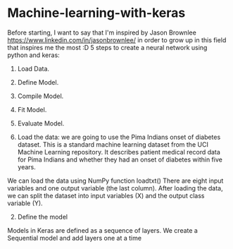 # Machine-learning-with-keras
Before starting, I want to say that I'm inspired by Jason Brownlee https://www.linkedin.com/in/jasonbrownlee/ in order to grow up in this field that inspires me the most :D 
5 steps to create a neural network using python and keras:
1. Load Data.
2. Define Model.
3. Compile Model.
4. Fit Model.
5. Evaluate Model.

1. Load the data:
we are going to use the Pima Indians onset of diabetes dataset. This is a standard machine learning dataset from the UCI Machine Learning repository. It describes patient medical record data for Pima Indians and whether they had an onset of diabetes within five years.


We can load the data using NumPy function loadtxt()
There are eight input variables and one output variable (the last column).
After loading the data, we can split the dataset into input variables (X) and the output class variable (Y).

2. Define the model

Models in Keras are defined as a sequence of layers.
We create a Sequential model and add layers one at a time 
